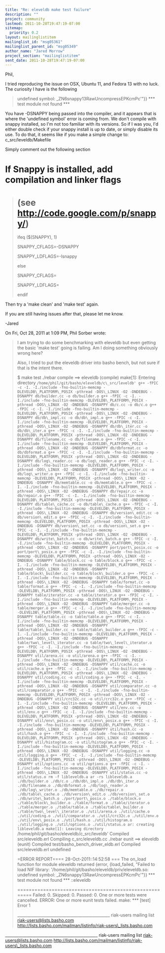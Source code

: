 ```yaml
---
title: "Re: eleveldb make test failure"
description: ""
project: community
lastmod: 2011-10-28T19:47:19-07:00
sitemap:
  priority: 0.2
layout: mailinglistitem
mailinglist_id: "msg05361"
mailinglist_parent_id: "msg05349"
author_name: "Jared Morrow"
project_section: "mailinglistitem"
sent_date: 2011-10-28T19:47:19-07:00
---
```



Phil,

I tried reproducing the issue on OSX, Ubuntu 11, and Fedora 13 with no luck.
 The curiosity I have is the following

> undefined symbol: \_ZN6snappy13RawUncompressEPKcmPc'"}}
> \*\*\* test module not found \*\*\*
>
You have -DSNAPPY being passed into the compiler, and it appears that is
where the 'undefined symbol' error is coming from. We don't compile with
snappy installed, so I'm not too familiar with its versions. So if I was
you, I'd either double check if your snappy install is up to date, or simply
disable its use. To do that, it seems like if you make a simple change to:
 c\_src/leveldb/Makefile

Simply comment out the following section

# If Snappy is installed, add compilation and linker flags
>>
>>
>
> # (see http://code.google.com/p/snappy/)
>>
>>
>
> ifeq ($(SNAPPY), 1)
>
> SNAPPY\_CFLAGS=-DSNAPPY
>
> SNAPPY\_LDFLAGS=-lsnappy
>
> else
>
> SNAPPY\_CFLAGS=
>
> SNAPPY\_LDFLAGS=
>
> endif
>
>


Then try a 'make clean' and 'make test' again.

If you are still having issues after that, please let me know.

-Jared



On Fri, Oct 28, 2011 at 1:09 PM, Phil Sorber  wrote:

> I am trying to do some benchmarking with eleveldb but even getting the
> basic 'make test' going is failing. Am I doing something obviously
> wrong here?
>
> Also, I tried to put the eleveldb driver into basho bench, but not
> sure if that is the intent there.
>
> $ make test
> ./rebar compile
> ==> eleveldb (compile)
> make[1]: Entering directory `/home/phil/git/basho/eleveldb/c\_src/leveldb'
> g++ -fPIC -c -I. -I./include -fno-builtin-memcmp
> -DLEVELDB\_PLATFORM\_POSIX -pthread -DOS\_LINUX -O2 -DNDEBUG
> -DSNAPPY db/builder.cc -o db/builder.o
> g++ -fPIC -c -I. -I./include -fno-builtin-memcmp
> -DLEVELDB\_PLATFORM\_POSIX -pthread -DOS\_LINUX -O2 -DNDEBUG
> -DSNAPPY db/c.cc -o db/c.o
> g++ -fPIC -c -I. -I./include -fno-builtin-memcmp
> -DLEVELDB\_PLATFORM\_POSIX -pthread -DOS\_LINUX -O2 -DNDEBUG
> -DSNAPPY db/db\_impl.cc -o db/db\_impl.o
> g++ -fPIC -c -I. -I./include -fno-builtin-memcmp
> -DLEVELDB\_PLATFORM\_POSIX -pthread -DOS\_LINUX -O2 -DNDEBUG
> -DSNAPPY db/db\_iter.cc -o db/db\_iter.o
> g++ -fPIC -c -I. -I./include -fno-builtin-memcmp
> -DLEVELDB\_PLATFORM\_POSIX -pthread -DOS\_LINUX -O2 -DNDEBUG
> -DSNAPPY db/filename.cc -o db/filename.o
> g++ -fPIC -c -I. -I./include -fno-builtin-memcmp
> -DLEVELDB\_PLATFORM\_POSIX -pthread -DOS\_LINUX -O2 -DNDEBUG
> -DSNAPPY db/dbformat.cc -o db/dbformat.o
> g++ -fPIC -c -I. -I./include -fno-builtin-memcmp
> -DLEVELDB\_PLATFORM\_POSIX -pthread -DOS\_LINUX -O2 -DNDEBUG
> -DSNAPPY db/log\_reader.cc -o db/log\_reader.o
> g++ -fPIC -c -I. -I./include -fno-builtin-memcmp
> -DLEVELDB\_PLATFORM\_POSIX -pthread -DOS\_LINUX -O2 -DNDEBUG
> -DSNAPPY db/log\_writer.cc -o db/log\_writer.o
> g++ -fPIC -c -I. -I./include -fno-builtin-memcmp
> -DLEVELDB\_PLATFORM\_POSIX -pthread -DOS\_LINUX -O2 -DNDEBUG
> -DSNAPPY db/memtable.cc -o db/memtable.o
> g++ -fPIC -c -I. -I./include -fno-builtin-memcmp
> -DLEVELDB\_PLATFORM\_POSIX -pthread -DOS\_LINUX -O2 -DNDEBUG
> -DSNAPPY db/repair.cc -o db/repair.o
> g++ -fPIC -c -I. -I./include -fno-builtin-memcmp
> -DLEVELDB\_PLATFORM\_POSIX -pthread -DOS\_LINUX -O2 -DNDEBUG
> -DSNAPPY db/table\_cache.cc -o db/table\_cache.o
> g++ -fPIC -c -I. -I./include -fno-builtin-memcmp
> -DLEVELDB\_PLATFORM\_POSIX -pthread -DOS\_LINUX -O2 -DNDEBUG
> -DSNAPPY db/version\_edit.cc -o db/version\_edit.o
> g++ -fPIC -c -I. -I./include -fno-builtin-memcmp
> -DLEVELDB\_PLATFORM\_POSIX -pthread -DOS\_LINUX -O2 -DNDEBUG
> -DSNAPPY db/version\_set.cc -o db/version\_set.o
> g++ -fPIC -c -I. -I./include -fno-builtin-memcmp
> -DLEVELDB\_PLATFORM\_POSIX -pthread -DOS\_LINUX -O2 -DNDEBUG
> -DSNAPPY db/write\_batch.cc -o db/write\_batch.o
> g++ -fPIC -c -I. -I./include -fno-builtin-memcmp
> -DLEVELDB\_PLATFORM\_POSIX -pthread -DOS\_LINUX -O2 -DNDEBUG
> -DSNAPPY port/port\_posix.cc -o port/port\_posix.o
> g++ -fPIC -c -I. -I./include -fno-builtin-memcmp
> -DLEVELDB\_PLATFORM\_POSIX -pthread -DOS\_LINUX -O2 -DNDEBUG
> -DSNAPPY table/block.cc -o table/block.o
> g++ -fPIC -c -I. -I./include -fno-builtin-memcmp
> -DLEVELDB\_PLATFORM\_POSIX -pthread -DOS\_LINUX -O2 -DNDEBUG
> -DSNAPPY table/block\_builder.cc -o table/block\_builder.o
> g++ -fPIC -c -I. -I./include -fno-builtin-memcmp
> -DLEVELDB\_PLATFORM\_POSIX -pthread -DOS\_LINUX -O2 -DNDEBUG
> -DSNAPPY table/format.cc -o table/format.o
> g++ -fPIC -c -I. -I./include -fno-builtin-memcmp
> -DLEVELDB\_PLATFORM\_POSIX -pthread -DOS\_LINUX -O2 -DNDEBUG
> -DSNAPPY table/iterator.cc -o table/iterator.o
> g++ -fPIC -c -I. -I./include -fno-builtin-memcmp
> -DLEVELDB\_PLATFORM\_POSIX -pthread -DOS\_LINUX -O2 -DNDEBUG
> -DSNAPPY table/merger.cc -o table/merger.o
> g++ -fPIC -c -I. -I./include -fno-builtin-memcmp
> -DLEVELDB\_PLATFORM\_POSIX -pthread -DOS\_LINUX -O2 -DNDEBUG
> -DSNAPPY table/table.cc -o table/table.o
> g++ -fPIC -c -I. -I./include -fno-builtin-memcmp
> -DLEVELDB\_PLATFORM\_POSIX -pthread -DOS\_LINUX -O2 -DNDEBUG
> -DSNAPPY table/table\_builder.cc -o table/table\_builder.o
> g++ -fPIC -c -I. -I./include -fno-builtin-memcmp
> -DLEVELDB\_PLATFORM\_POSIX -pthread -DOS\_LINUX -O2 -DNDEBUG
> -DSNAPPY table/two\_level\_iterator.cc -o table/two\_level\_iterator.o
> g++ -fPIC -c -I. -I./include -fno-builtin-memcmp
> -DLEVELDB\_PLATFORM\_POSIX -pthread -DOS\_LINUX -O2 -DNDEBUG
> -DSNAPPY util/arena.cc -o util/arena.o
> g++ -fPIC -c -I. -I./include -fno-builtin-memcmp
> -DLEVELDB\_PLATFORM\_POSIX -pthread -DOS\_LINUX -O2 -DNDEBUG
> -DSNAPPY util/cache.cc -o util/cache.o
> g++ -fPIC -c -I. -I./include -fno-builtin-memcmp
> -DLEVELDB\_PLATFORM\_POSIX -pthread -DOS\_LINUX -O2 -DNDEBUG
> -DSNAPPY util/coding.cc -o util/coding.o
> g++ -fPIC -c -I. -I./include -fno-builtin-memcmp
> -DLEVELDB\_PLATFORM\_POSIX -pthread -DOS\_LINUX -O2 -DNDEBUG
> -DSNAPPY util/comparator.cc -o util/comparator.o
> g++ -fPIC -c -I. -I./include -fno-builtin-memcmp
> -DLEVELDB\_PLATFORM\_POSIX -pthread -DOS\_LINUX -O2 -DNDEBUG
> -DSNAPPY util/crc32c.cc -o util/crc32c.o
> g++ -fPIC -c -I. -I./include -fno-builtin-memcmp
> -DLEVELDB\_PLATFORM\_POSIX -pthread -DOS\_LINUX -O2 -DNDEBUG
> -DSNAPPY util/env.cc -o util/env.o
> g++ -fPIC -c -I. -I./include -fno-builtin-memcmp
> -DLEVELDB\_PLATFORM\_POSIX -pthread -DOS\_LINUX -O2 -DNDEBUG
> -DSNAPPY util/env\_posix.cc -o util/env\_posix.o
> g++ -fPIC -c -I. -I./include -fno-builtin-memcmp
> -DLEVELDB\_PLATFORM\_POSIX -pthread -DOS\_LINUX -O2 -DNDEBUG
> -DSNAPPY util/hash.cc -o util/hash.o
> g++ -fPIC -c -I. -I./include -fno-builtin-memcmp
> -DLEVELDB\_PLATFORM\_POSIX -pthread -DOS\_LINUX -O2 -DNDEBUG
> -DSNAPPY util/histogram.cc -o util/histogram.o
> g++ -fPIC -c -I. -I./include -fno-builtin-memcmp
> -DLEVELDB\_PLATFORM\_POSIX -pthread -DOS\_LINUX -O2 -DNDEBUG
> -DSNAPPY util/logging.cc -o util/logging.o
> g++ -fPIC -c -I. -I./include -fno-builtin-memcmp
> -DLEVELDB\_PLATFORM\_POSIX -pthread -DOS\_LINUX -O2 -DNDEBUG
> -DSNAPPY util/options.cc -o util/options.o
> g++ -fPIC -c -I. -I./include -fno-builtin-memcmp
> -DLEVELDB\_PLATFORM\_POSIX -pthread -DOS\_LINUX -O2 -DNDEBUG
> -DSNAPPY util/status.cc -o util/status.o
> rm -f libleveldb.a
> ar -rs libleveldb.a ./db/builder.o ./db/c.o ./db/db\_impl.o
> ./db/db\_iter.o ./db/filename.o ./db/dbformat.o ./db/log\_reader.o
> ./db/log\_writer.o ./db/memtable.o ./db/repair.o ./db/table\_cache.o
> ./db/version\_edit.o ./db/version\_set.o ./db/write\_batch.o
> ./port/port\_posix.o ./table/block.o ./table/block\_builder.o
> ./table/format.o ./table/iterator.o ./table/merger.o ./table/table.o
> ./table/table\_builder.o ./table/two\_level\_iterator.o ./util/arena.o
> ./util/cache.o ./util/coding.o ./util/comparator.o ./util/crc32c.o
> ./util/env.o ./util/env\_posix.o ./util/hash.o ./util/histogram.o
> ./util/logging.o ./util/options.o ./util/status.o
> ar: creating libleveldb.a
> make[1]: Leaving directory `/home/phil/git/basho/eleveldb/c\_src/leveldb'
> Compiled src/eleveldb.erl
> Compiling c\_src/eleveldb.cc
> ./rebar eunit
> ==> eleveldb (eunit)
> Compiled test/basho\_bench\_driver\_eldb.erl
> Compiled src/eleveldb.erl
> undefined
>
> =ERROR REPORT==== 28-Oct-2011::14:52:58 ===
> The on\_load function for module eleveldb returned {error,
> {load\_failed,
> "Failed to load
> NIF library: '/home/phil/git/basho/eleveldb/priv/eleveldb.so:
> undefined symbol: \_ZN6snappy13RawUncompressEPKcmPc'"}}
> \*\*\* test module not found \*\*\*
> ::eleveldb
>
> =======================================================
> Failed: 0. Skipped: 0. Passed: 0.
> One or more tests were cancelled.
> ERROR: One or more eunit tests failed.
> make: \*\*\* [test] Error 1
>
> \_\_\_\_\_\_\_\_\_\_\_\_\_\_\_\_\_\_\_\_\_\_\_\_\_\_\_\_\_\_\_\_\_\_\_\_\_\_\_\_\_\_\_\_\_\_\_
> riak-users mailing list
> riak-users@lists.basho.com
> http://lists.basho.com/mailman/listinfo/riak-users\_lists.basho.com
>
\_\_\_\_\_\_\_\_\_\_\_\_\_\_\_\_\_\_\_\_\_\_\_\_\_\_\_\_\_\_\_\_\_\_\_\_\_\_\_\_\_\_\_\_\_\_\_
riak-users mailing list
riak-users@lists.basho.com
http://lists.basho.com/mailman/listinfo/riak-users\_lists.basho.com


